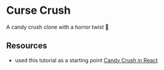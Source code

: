# Curse Crush

A candy crush clone with a horror twist 🎃

## Resources

- used this tutorial as a starting point [Candy Crush in React](https://www.youtube.com/watch?v=PBrEq9Wd6_U&list=WL&index=67)